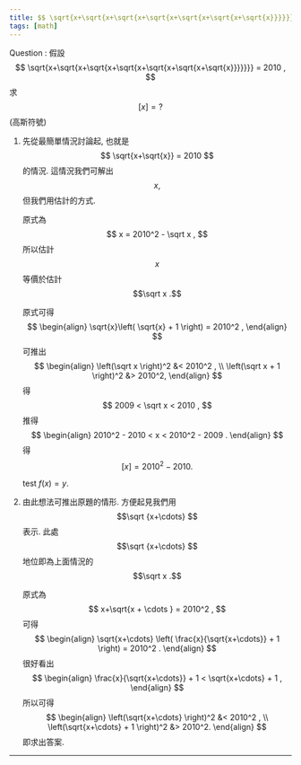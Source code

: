 ```yaml
---
title: $$ \sqrt{x+\sqrt{x+\sqrt{x+\sqrt{x+\sqrt{x+\sqrt{x+\sqrt{x}}}}}}} = 2010  $$
tags: [math]
---
```


Question
: 假設 
$$ \sqrt{x+\sqrt{x+\sqrt{x+\sqrt{x+\sqrt{x+\sqrt{x+\sqrt{x}}}}}}} = 2010 , $$ 
求 $$ [x] = ? $$ (高斯符號)

1. 先從最簡單情況討論起, 也就是 $$ \sqrt{x+\sqrt{x}}  =  2010 $$ 的情況.
   這情況我們可解出 $$ x ,$$ 但我們用估計的方式.
   
   原式為 $$ x = 2010^2 - \sqrt x , $$
   所以估計 $$x$$ 等價於估計 $$\sqrt x .$$

   原式可得
   $$ 
   \begin{align}
   \sqrt{x}\left( \sqrt{x} + 1  \right) = 2010^2 ,    
   \end{align}
   $$
   可推出
   $$ 
   \begin{align}
   \left(\sqrt x \right)^2 &< 2010^2 ,  \\
   \left(\sqrt x  + 1 \right)^2 &> 2010^2,
   \end{align}
   $$
   得 
   $$ 2009 <  \sqrt x < 2010 , $$
   推得
   $$
   \begin{align}
   2010^2 - 2010  < x  < 2010^2 - 2009 .   
   \end{align}
   $$
   得 
   $$ [x] = 2010^2-2010. $$

    test $f(x) = y.$

1. 由此想法可推出原題的情形. 方便起見我們用 $$\sqrt {x+\cdots} $$ 表示.
   此處 $$\sqrt {x+\cdots} $$ 地位即為上面情況的 $$\sqrt x .$$

   原式為 
   $$ x+\sqrt{x + \cdots }  =  2010^2 ,  $$
   可得
   $$ 
   \begin{align}
   \sqrt{x+\cdots} \left( \frac{x}{\sqrt{x+\cdots}} + 1 \right) = 2010^2 .     
   \end{align}
   $$
   很好看出
   $$  
   \begin{align}
   \frac{x}{\sqrt{x+\cdots}} + 1    <  \sqrt{x+\cdots} + 1 ,    
   \end{align}
   $$
   所以可得
   $$ 
   \begin{align}
   \left(\sqrt{x+\cdots} \right)^2 &< 2010^2 ,  \\
   \left(\sqrt{x+\cdots}  + 1 \right)^2 &> 2010^2.
   \end{align}
   $$
   即求出答案.


<!--more-->

---
